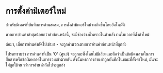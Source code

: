# การตั้งค่ามิเตอร์ใหม่

สำหรับมิเตอร์ที่บันทึกการอ่านสะสม, การตั้งค่ามิเตอร์ใหม่จะเกิดขึ้นโดยอัตโนมัติ

หากการอ่านค่าล่าสุดน้อยกว่าค่าก่อนหน้านี้, จะมีช่องว่างชั่วคราวในค่าพลังงานในเวลาที่ตั้งค่าใหม่

ต่อมา, เมื่อการอ่านค่าถัดไปเข้ามา - จะถูกคำนวณตามการอ่านค่าก่อนหน้าที่ถูกส่ง



โปรดทราบว่า การอ่านค่าที่เป็น '0' (ศูนย์) จะถูกละทิ้งโดยไม่มีเสียงและถือว่าเป็นข้อผิดพลาดในการสื่อสารหรือข้อผิดพลาดในการรวมเข้าด้วยกัน ดังนั้นหากการอ่านค่าถูกบันทึกในขณะที่ตั้งค่าใหม่, มันจะไม่ถูกใช้จนกว่าการอ่านค่าถัดไปจะถูกส่ง